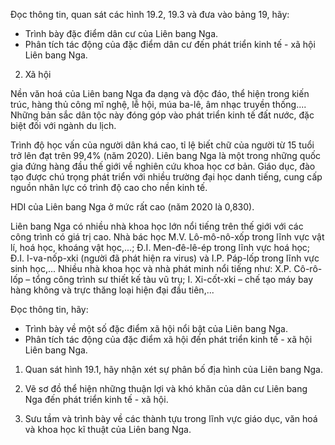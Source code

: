 Đọc thông tin, quan sát các hình 19.2, 19.3 và đưa vào bảng 19, hãy:
- Trình bày đặc điểm dân cư của Liên bang Nga.
- Phân tích tác động của đặc điểm dân cư đến phát triển kinh tế - xã hội Liên bang Nga.

2. Xã hội

Nền văn hoá của Liên bang Nga đa dạng và độc đáo, thể hiện trong kiến trúc, hàng thủ công mĩ nghệ, lễ hội, múa ba-lê, âm nhạc truyền thống.... Những bản sắc dân tộc này đóng góp vào phát triển kinh tế đất nước, đặc biệt đối với ngành du lịch.

Trình độ học vấn của người dân khá cao, tỉ lệ biết chữ của người từ 15 tuổi trở lên đạt trên 99,4% (năm 2020). Liên bang Nga là một trong những quốc gia đứng hàng đầu thế giới về nghiên cứu khoa học cơ bản. Giáo dục, đào tạo được chú trọng phát triển với nhiều trường đại học danh tiếng, cung cấp nguồn nhân lực có trình độ cao cho nền kinh tế.

HDI của Liên bang Nga ở mức rất cao (năm 2020 là 0,830).

Liên bang Nga có nhiều nhà khoa học lớn nổi tiếng trên thế giới với các công trình có giá trị cao. Nhà bác học M.V. Lô-mô-nô-xốp trong lĩnh vực vật lí, hoá học, khoáng vật học,...; Đ.I. Men-đê-lê-ép trong lĩnh vực hoá học; Đ.I. I-va-nốp-xki (người đã phát hiện ra virus) và I.P. Páp-lốp trong lĩnh vực sinh học,... Nhiều nhà khoa học và nhà phát minh nổi tiếng như: X.P. Cô-rô-lốp – tổng công trình sư thiết kế tàu vũ trụ; I. Xi-cốt-xki – chế tạo máy bay hàng không và trực thăng loại hiện đại đầu tiên,...

Đọc thông tin, hãy:
- Trình bày về một số đặc điểm xã hội nổi bật của Liên bang Nga.
- Phân tích tác động của đặc điểm xã hội đến phát triển kinh tế - xã hội Liên bang Nga.

1. Quan sát hình 19.1, hãy nhận xét sự phân bố địa hình của Liên bang Nga.

2. Vẽ sơ đồ thể hiện những thuận lợi và khó khăn của dân cư Liên bang Nga đến phát triển kinh tế - xã hội.

3. Sưu tầm và trình bày về các thành tựu trong lĩnh vực giáo dục, văn hoá và khoa học kĩ thuật của Liên bang Nga.